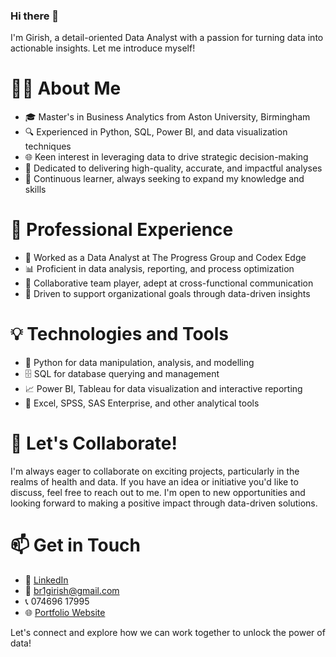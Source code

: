 ### Hi there 👋

I'm Girish, a detail-oriented Data Analyst with a passion for turning data into actionable insights. Let me introduce myself!

👨‍💻 About Me
===========

- 🎓 Master's in Business Analytics from Aston University, Birmingham
- 🔍 Experienced in Python, SQL, Power BI, and data visualization techniques
- 🌐 Keen interest in leveraging data to drive strategic decision-making
- 🎯 Dedicated to delivering high-quality, accurate, and impactful analyses
- 🌱 Continuous learner, always seeking to expand my knowledge and skills

💼 Professional Experience
=========================

- 🏢 Worked as a Data Analyst at The Progress Group and Codex Edge
- 📊 Proficient in data analysis, reporting, and process optimization
- 🤝 Collaborative team player, adept at cross-functional communication
- 🚀 Driven to support organizational goals through data-driven insights

💡 Technologies and Tools
=======================

- 🐍 Python for data manipulation, analysis, and modelling
- 🗄️ SQL for database querying and management
- 📈 Power BI, Tableau for data visualization and interactive reporting
- 🔧 Excel, SPSS, SAS Enterprise, and other analytical tools

🌟 Let's Collaborate!
==================

I'm always eager to collaborate on exciting projects, particularly in the realms of health and data. If you have an idea or initiative you'd like to discuss, feel free to reach out to me. I'm open to new opportunities and looking forward to making a positive impact through data-driven solutions.

📫 Get in Touch
==============

- 💼 [LinkedIn](https://www.linkedin.com/in/girishbodempudiram/)
- 📧 br1girish@gmail.com
- 📞 074696 17995
- 🌐 [Portfolio Website](https://ramgirish10.github.io/portfolio/)

Let's connect and explore how we can work together to unlock the power of data!
